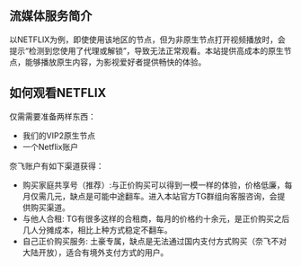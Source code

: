 ## 流媒体服务简介

以NETFLIX为例，即使使用该地区的节点，但为非原生节点打开视频播放时，会提示“检测到您使用了代理或解锁”，导致无法正常观看。本站提供高成本的原生节点，能够播放原生内容，为影视爱好者提供畅快的体验。

## 如何观看NETFLIX

仅需需要准备两样东西：

- 我们的VIP2原生节点
- 一个Netflix账户

奈飞账户有如下渠道获得：

- 购买家庭共享号（推荐）:与正价购买可以得到一模一样的体验，价格低廉，每月仅需几元，缺点是可能中途翻车。进入本站官方TG群组向客服咨询，会提供购买渠道。
- 与他人合租: TG有很多这样的合租商，每月的价格约十余元，是正价购买之后几人分摊成本，相比上种方式稳定不翻车。
- 自己正价购买服务: 土豪专属，缺点是无法通过国内支付方式购买（奈飞不对大陆开放），适合有境外支付方式的用户。



